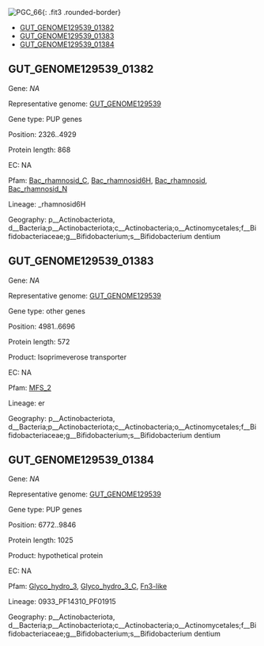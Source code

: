 ![PGC_66](../static/images/Clusters_figure/PGC_66.jpg){: .fit3 .rounded-border}

<ul id="myTab" class="nav nav-tabs">
  <li class="active">
        <a href="#tab1" data-toggle="tab">GUT_GENOME129539_01382</a>
  </li>
<li><a href="#tab2" data-toggle="tab">GUT_GENOME129539_01383</a></li>
<li><a href="#tab3" data-toggle="tab">GUT_GENOME129539_01384</a></li>
</ul>

<div id="myTabContent" class="tab-content">
  <div class="tab-pane fade in active" id="tab1">

<h2 id="GUT_GENOME129539_01382">GUT_GENOME129539_01382</h2>
<p>Gene: <em>NA</em>
<p>Representative genome: <a href="Asia">GUT_GENOME129539</a></p>
<p>Gene type: PUP genes</p>
<p>Position: 2326..4929</p>
<p>Protein length: 868</p>
<p>EC: NA</p>
<p>Pfam: <a href="http://pfam.xfam.org/family/Bac_rhamnosid_C">Bac_rhamnosid_C</a>, <a href="http://pfam.xfam.org/family/Bac_rhamnosid6H">Bac_rhamnosid6H</a>, <a href="http://pfam.xfam.org/family/Bac_rhamnosid">Bac_rhamnosid</a>, <a href="http://pfam.xfam.org/family/Bac_rhamnosid_N">Bac_rhamnosid_N</a></p>
<p>Lineage: _rhamnosid6H</p>
<p>Geography: p__Actinobacteriota, d__Bacteria;p__Actinobacteriota;c__Actinobacteria;o__Actinomycetales;f__Bifidobacteriaceae;g__Bifidobacterium;s__Bifidobacterium dentium</p>
  </div>

  <div class="tab-pane fade" id="tab2">

<h2 id="GUT_GENOME129539_01383">GUT_GENOME129539_01383</h2>
<p>Gene: <em>NA</em></p>
<p>Representative genome: <a href="Asia">GUT_GENOME129539</a></p>
<p>Gene type: other genes</p>
<p>Position: 4981..6696</p>
<p>Protein length: 572</p>
<p>Product: Isoprimeverose transporter</p>
<p>EC: NA</p>
<p>Pfam: <a href="http://pfam.xfam.org/family/MFS_2">MFS_2</a></p>

<p>Lineage: er</p>
<p>Geography: p__Actinobacteriota, d__Bacteria;p__Actinobacteriota;c__Actinobacteria;o__Actinomycetales;f__Bifidobacteriaceae;g__Bifidobacterium;s__Bifidobacterium dentium</p>

  </div>
  <div class="tab-pane fade" id="tab3">

<h2 id="GUT_GENOME129539_01384">GUT_GENOME129539_01384</h2>
<p>Gene: <em>NA</em></p>
<p>Representative genome: <a href="Asia">GUT_GENOME129539</a></p>
<p>Gene type: PUP genes</p>
<p>Position: 6772..9846</p>
<p>Protein length: 1025</p>
<p>Product: hypothetical protein</p>
<p>EC: NA</p>
<p>Pfam: <a href="http://pfam.xfam.org/family/Glyco_hydro_3">Glyco_hydro_3</a>, <a href="http://pfam.xfam.org/family/Glyco_hydro_3_C">Glyco_hydro_3_C</a>, <a href="http://pfam.xfam.org/family/Fn3-like">Fn3-like</a></p>
<p>Lineage: 0933_PF14310_PF01915</p>
<p>Geography: p__Actinobacteriota, d__Bacteria;p__Actinobacteriota;c__Actinobacteria;o__Actinomycetales;f__Bifidobacteriaceae;g__Bifidobacterium;s__Bifidobacterium dentium</p>

  </div>
</div>
